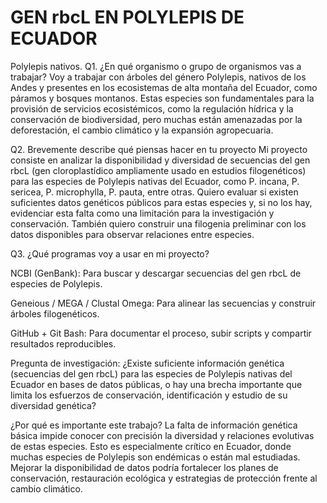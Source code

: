 # GEN rbcL EN POLYLEPIS DE ECUADOR
Polylepis nativos.
Q1. ¿En qué organismo o grupo de organismos vas a trabajar?
Voy a trabajar con árboles del género Polylepis, nativos de los Andes y presentes en los ecosistemas de alta montaña del Ecuador, como páramos y bosques montanos. Estas especies son fundamentales para la provisión de servicios ecosistémicos, como la regulación hídrica y la conservación de biodiversidad, pero muchas están amenazadas por la deforestación, el cambio climático y la expansión agropecuaria.

Q2. Brevemente describe qué piensas hacer en tu proyecto
Mi proyecto consiste en analizar la disponibilidad y diversidad de secuencias del gen rbcL (gen cloroplastídico ampliamente usado en estudios filogenéticos) para las especies de Polylepis nativas del Ecuador, como P. incana, P. sericea, P. microphylla, P. pauta, entre otras.
Quiero evaluar si existen suficientes datos genéticos públicos para estas especies y, si no los hay, evidenciar esta falta como una limitación para la investigación y conservación. También quiero construir una filogenia preliminar con los datos disponibles para observar relaciones entre especies.

Q3. ¿Qué programas voy a usar en mi proyecto?

NCBI (GenBank): Para buscar y descargar secuencias del gen rbcL de especies de Polylepis.

Geneious / MEGA / Clustal Omega: Para alinear las secuencias y construir árboles filogenéticos.

GitHub + Git Bash: Para documentar el proceso, subir scripts y compartir resultados reproducibles.

Pregunta de investigación:
¿Existe suficiente información genética (secuencias del gen rbcL) para las especies de Polylepis nativas del Ecuador en bases de datos públicas, o hay una brecha importante que limita los esfuerzos de conservación, identificación y estudio de su diversidad genética?

¿Por qué es importante este trabajo?
La falta de información genética básica impide conocer con precisión la diversidad y relaciones evolutivas de estas especies. Esto es especialmente crítico en Ecuador, donde muchas especies de Polylepis son endémicas o están mal estudiadas. Mejorar la disponibilidad de datos podría fortalecer los planes de conservación, restauración ecológica y estrategias de protección frente al cambio climático.
